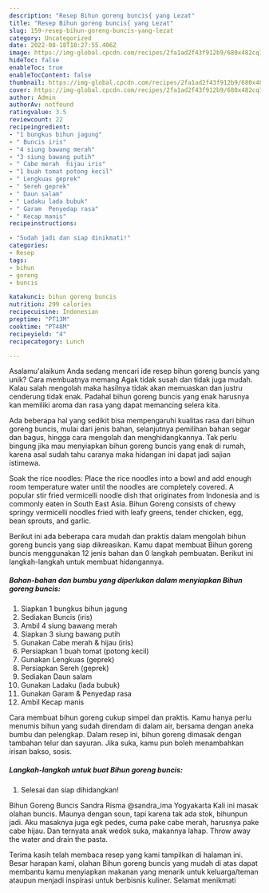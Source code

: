 ```yaml
---
description: "Resep Bihun goreng buncis{ yang Lezat"
title: "Resep Bihun goreng buncis{ yang Lezat"
slug: 159-resep-bihun-goreng-buncis-yang-lezat
category: Uncategorized
date: 2022-08-18T10:27:55.406Z
image: https://img-global.cpcdn.com/recipes/2fa1ad2f43f912b9/680x482cq70/bihun-goreng-buncis-foto-resep-utama.jpg
hideToc: false
enableToc: true
enableTocContent: false
thumbnail: https://img-global.cpcdn.com/recipes/2fa1ad2f43f912b9/680x482cq70/bihun-goreng-buncis-foto-resep-utama.jpg
cover: https://img-global.cpcdn.com/recipes/2fa1ad2f43f912b9/680x482cq70/bihun-goreng-buncis-foto-resep-utama.jpg
author: Admin
authorAv: notfound
ratingvalue: 3.5
reviewcount: 22
recipeingredient:
- "1 bungkus bihun jagung"
- " Buncis iris"
- "4 siung bawang merah"
- "3 siung bawang putih"
- " Cabe merah  hijau iris"
- "1 buah tomat potong kecil"
- " Lengkuas geprek"
- " Sereh geprek"
- " Daun salam"
- " Ladaku lada bubuk"
- " Garam  Penyedap rasa"
- " Kecap manis"
recipeinstructions:

- "Sudah jadi dan siap dinikmati!"
categories:
- Resep
tags:
- bihun
- goreng
- buncis

katakunci: bihun goreng buncis 
nutrition: 299 calories
recipecuisine: Indonesian
preptime: "PT13M"
cooktime: "PT48M"
recipeyield: "4"
recipecategory: Lunch

---
```



Asalamu'alaikum Anda sedang mencari ide resep bihun goreng buncis yang unik? Cara membuatnya memang Agak tidak susah dan tidak juga mudah. Kalau salah mengolah maka hasilnya tidak akan memuaskan dan justru cenderung tidak enak. Padahal bihun goreng buncis yang enak harusnya kan memiliki aroma dan rasa yang dapat memancing selera kita.


Ada beberapa hal yang sedikit bisa mempengaruhi kualitas rasa dari bihun goreng buncis, mulai dari jenis bahan, selanjutnya pemilihan bahan segar dan bagus, hingga cara mengolah dan menghidangkannya. Tak perlu bingung jika mau menyiapkan bihun goreng buncis yang enak di rumah, karena asal sudah tahu caranya maka hidangan ini dapat jadi sajian istimewa.

Soak the rice noodles: Place the rice noodles into a bowl and add enough room temperature water until the noodles are completely covered. A popular stir fried vermicelli noodle dish that originates from Indonesia and is commonly eaten in South East Asia. Bihun Goreng consists of chewy springy vermicelli noodles fried with leafy greens, tender chicken, egg, bean sprouts, and garlic.


Berikut ini ada beberapa cara mudah dan praktis dalam mengolah bihun goreng buncis yang siap dikreasikan. Kamu dapat membuat Bihun goreng buncis menggunakan 12 jenis bahan dan 0 langkah pembuatan. Berikut ini langkah-langkah untuk membuat hidangannya.

<!--inarticleads1-->

##### Bahan-bahan dan bumbu yang diperlukan dalam menyiapkan Bihun goreng buncis:

1. Siapkan 1 bungkus bihun jagung
1. Sediakan  Buncis (iris)
1. Ambil 4 siung bawang merah
1. Siapkan 3 siung bawang putih
1. Gunakan  Cabe merah &amp; hijau (iris)
1. Persiapkan 1 buah tomat (potong kecil)
1. Gunakan  Lengkuas (geprek)
1. Persiapkan  Sereh (geprek)
1. Sediakan  Daun salam
1. Gunakan  Ladaku (lada bubuk)
1. Gunakan  Garam &amp; Penyedap rasa
1. Ambil  Kecap manis


Cara membuat bihun goreng cukup simpel dan praktis. Kamu hanya perlu menumis bihun yang sudah direndam di dalam air, bersama dengan aneka bumbu dan pelengkap. Dalam resep ini, bihun goreng dimasak dengan tambahan telur dan sayuran. Jika suka, kamu pun boleh menambahkan irisan bakso, sosis. 

<!--inarticleads2-->

##### Langkah-langkah untuk buat Bihun goreng buncis:


1. Selesai dan siap dihidangkan!

Bihun Goreng Buncis Sandra Risma @sandra_ima Yogyakarta Kali ini masak olahan buncis. Maunya dengan soun, tapi karena tak ada stok, bihunpun jadi. Aku masaknya juga egk pedes, cuma pake cabe merah, harusnya pake cabe hijau. Dan ternyata anak wedok suka, makannya lahap. Throw away the water and drain the pasta. 

Terima kasih telah membaca resep yang kami tampilkan di halaman ini. Besar harapan kami, olahan Bihun goreng buncis yang mudah di atas dapat membantu kamu menyiapkan makanan yang menarik untuk keluarga/teman ataupun menjadi inspirasi untuk berbisnis kuliner. Selamat menikmati
